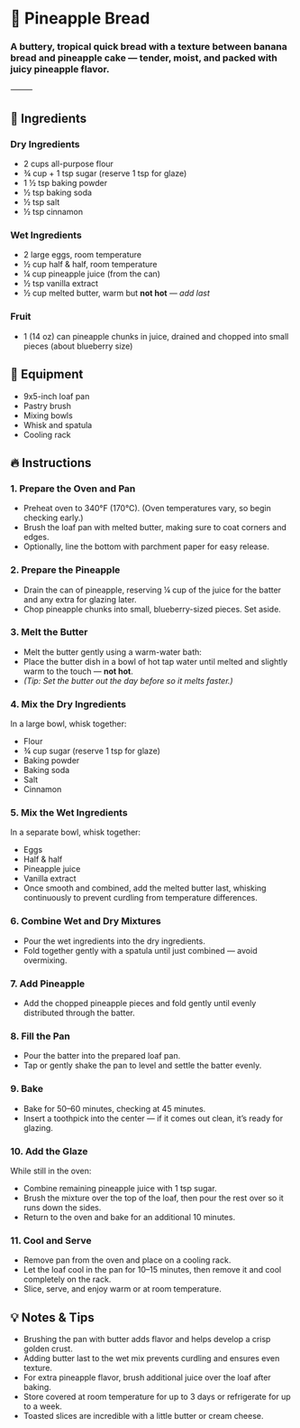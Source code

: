# 🍍 Pineapple Bread

### A buttery, tropical quick bread with a texture between banana bread and pineapple cake — tender, moist, and packed with juicy pineapple flavor.

⸻

## 🧂 Ingredients

### Dry Ingredients
 - 2 cups all-purpose flour
 - ¾ cup + 1 tsp sugar (reserve 1 tsp for glaze)
 - 1 ½ tsp baking powder
 - ½ tsp baking soda
 - ½ tsp salt
 - ½ tsp cinnamon

### Wet Ingredients
 - 2 large eggs, room temperature
 - ½ cup half & half, room temperature
 - ¼ cup pineapple juice (from the can)
 - ½ tsp vanilla extract
 - ½ cup melted butter, warm but **not hot** — _add last_

### Fruit
 - 1 (14 oz) can pineapple chunks in juice, drained and chopped into small pieces (about blueberry size)

## 🔧 Equipment
 - 9x5-inch loaf pan
 - Pastry brush
 - Mixing bowls
 - Whisk and spatula
 - Cooling rack

## 🔥 Instructions

### 1. Prepare the Oven and Pan
 - Preheat oven to 340°F (170°C). (Oven temperatures vary, so begin checking early.)
 - Brush the loaf pan with melted butter, making sure to coat corners and edges.
 - Optionally, line the bottom with parchment paper for easy release.

### 2. Prepare the Pineapple
 - Drain the can of pineapple, reserving ¼ cup of the juice for the batter and any extra for glazing later.
 - Chop pineapple chunks into small, blueberry-sized pieces. Set aside.

### 3. Melt the Butter
 - Melt the butter gently using a warm-water bath:
 - Place the butter dish in a bowl of hot tap water until melted and slightly warm to the touch — **not hot**.
 - *(Tip: Set the butter out the day before so it melts faster.)*

### 4. Mix the Dry Ingredients
In a large bowl, whisk together:
 - Flour
 - ¾ cup sugar (reserve 1 tsp for glaze)
 - Baking powder
 - Baking soda
 - Salt
 - Cinnamon

### 5. Mix the Wet Ingredients
In a separate bowl, whisk together:
   - Eggs
   - Half & half
   - Pineapple juice
   - Vanilla extract
   - Once smooth and combined, add the melted butter last, whisking continuously to prevent curdling from temperature differences.

### 6. Combine Wet and Dry Mixtures
 - Pour the wet ingredients into the dry ingredients.
 - Fold together gently with a spatula until just combined — avoid overmixing.

### 7. Add Pineapple
 - Add the chopped pineapple pieces and fold gently until evenly distributed through the batter.

### 8. Fill the Pan
 - Pour the batter into the prepared loaf pan.
 - Tap or gently shake the pan to level and settle the batter evenly.

### 9. Bake
 - Bake for 50–60 minutes, checking at 45 minutes.
 - Insert a toothpick into the center — if it comes out clean, it’s ready for glazing.

### 10. Add the Glaze
While still in the oven:
 - Combine remaining pineapple juice with 1 tsp sugar.
 - Brush the mixture over the top of the loaf, then pour the rest over so it runs down the sides.
 - Return to the oven and bake for an additional 10 minutes.

### 11. Cool and Serve
 - Remove pan from the oven and place on a cooling rack.
 - Let the loaf cool in the pan for 10–15 minutes, then remove it and cool completely on the rack.
 - Slice, serve, and enjoy warm or at room temperature.

## 💡 Notes & Tips
 - Brushing the pan with butter adds flavor and helps develop a crisp golden crust.
 - Adding butter last to the wet mix prevents curdling and ensures even texture.
 - For extra pineapple flavor, brush additional juice over the loaf after baking.
 - Store covered at room temperature for up to 3 days or refrigerate for up to a week.
 - Toasted slices are incredible with a little butter or cream cheese.
